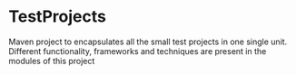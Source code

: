 TestProjects
============

Maven project to encapsulates all the small test projects in one single unit. Different functionality, frameworks and techniques are present in the modules of this project
